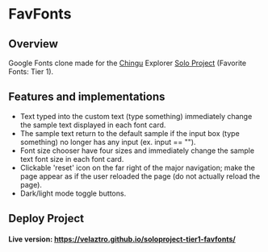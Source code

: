 # FavFonts

## Overview
Google Fonts clone made for the <a href="https://chingu.io">Chingu</a> Explorer <a href="https://github.com/chingu-voyages/soloproject-tier1-favfonts">Solo Project</a> (Favorite Fonts: Tier 1).

## Features and implementations
<ul>
  <li>Text typed into the custom text (type something) immediately change the sample text displayed in each font card.</li>
  <li>The sample text return to the default sample if the input box (type something) no longer has any input (ex. input == "").</li>
  <li>Font size chooser have four sizes and immediately change the sample text font size in each font card.</li>
  <li>Clickable 'reset' icon on the far right of the major navigation; make the page appear as if the user reloaded the page (do not actually reload the page).</li>
  <li> Dark/light mode toggle buttons.</li>
</ul>

## Deploy Project

#### Live version: https://velaztro.github.io/soloproject-tier1-favfonts/

